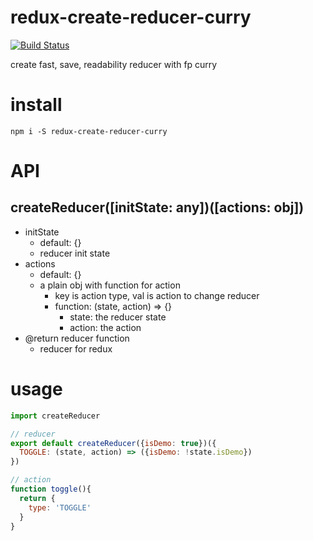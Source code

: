 # redux-create-reducer-curry

[![Build Status](https://travis-ci.org/eyasliu/redux-create-reducer.svg?branch=master)](https://travis-ci.org/eyasliu/redux-create-reducer)

create fast, save, readability reducer with fp curry

# install

```
npm i -S redux-create-reducer-curry
```

# API

## createReducer([initState: any])([actions: obj])

- initState
  + default: {}
  + reducer init state
- actions 
  + default: {}
  + a plain obj with function for action
    - key is action type, val is action to change reducer
    - function: (state, action) => {}
      * state: the reducer state
      * action: the action
- @return reducer function
  + reducer for redux

# usage

```js
import createReducer

// reducer
export default createReducer({isDemo: true})({
  TOGGLE: (state, action) => ({isDemo: !state.isDemo})
})

// action
function toggle(){
  return {
    type: 'TOGGLE'
  }
}
```
